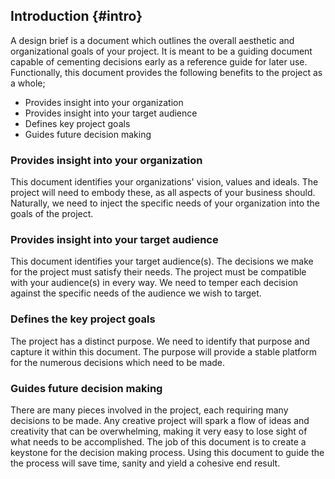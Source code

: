 Introduction {#intro}
---------------------

A design brief is a document which outlines the overall aesthetic and organizational goals of your project. It is meant to be a guiding document capable of cementing decisions early as a reference guide for later use. Functionally, this document provides the following benefits to the project as a whole;

* Provides insight into your organization
* Provides insight into your target audience
* Defines key project goals
* Guides future decision making

### Provides insight into your organization

This document identifies your organizations' vision, values and ideals. The project will need to embody these, as all aspects of your business should. Naturally, we need to inject the specific needs of your organization into the goals of the project. 

### Provides insight into your target audience

This document identifies your target audience(s). The decisions we make for the project must satisfy their needs. The project must be compatible with your audience(s) in every way. We need to temper each decision against the specific needs of the audience we wish to target.

### Defines the key project goals

The project has a distinct purpose. We need to identify that purpose and capture it within this document. The purpose will provide a stable platform for the numerous decisions which need to be made. 

### Guides future decision making

There are many pieces involved in the project, each requiring many decisions to be made. Any creative project will spark a flow of ideas and creativity that can be overwhelming, making it very easy to lose sight of what needs to be accomplished. The job of this document is to create a keystone for the decision making process. Using this document to guide the the process will save time, sanity and yield a cohesive end result.